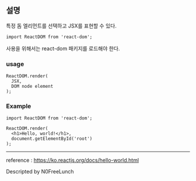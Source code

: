 ## 설명
특정 돔 엘리먼트를 선택하고 JSX를 표현할 수 있다.

```
import ReactDOM from 'react-dom';
```
사용을 위해서는 react-dom 패키지를 로드해야 한다.

### usage
```
ReactDOM.render(
  JSX,
  DOM node element
);
```

### Example
```
import ReactDOM from 'react-dom';

ReactDOM.render(
  <h1>Hello, world!</h1>,
  document.getElementById('root')
);
```

---

reference : https://ko.reactjs.org/docs/hello-world.html


Descripted by N0FreeLunch
